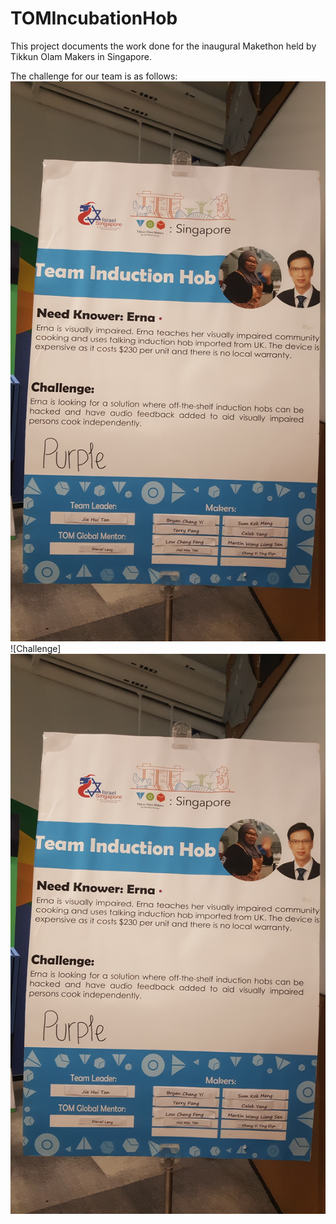 # TOMIncubationHob

This project documents the work done for the inaugural Makethon held by Tikkun Olam Makers in Singapore.

The challenge for our team is as follows:
![Challenge](challenge.jpg?rotate=270)
![Challenge]<img src="challenge.jpg" rotate="270">
